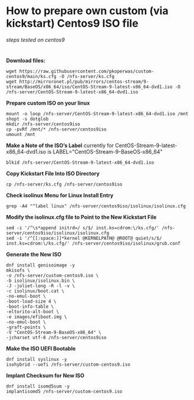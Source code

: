 # How to prepare own custom (via kickstart) Centos9 ISO file 
*steps tested on centos9*
#


**Download files:**
```
wget https://raw.githubusercontent.com/pkoperwas/custom-centos9/main/ks.cfg -O /nfs-server/ks.cfg
wget http://mirroronet.pl/pub/mirrors/centos-stream/9-stream/BaseOS/x86_64/iso/CentOS-Stream-9-latest-x86_64-dvd1.iso -O /nfs-server/CentOS-Stream-9-latest-x86_64-dvd1.iso
```

**Prepare custom ISO on your linux**
```
mount -o loop /nfs-server/CentOS-Stream-9-latest-x86_64-dvd1.iso /mnt
shopt -s dotglob
mkdir /nfs-server/centos9iso
cp -pvRf /mnt/* /nfs-server/centos9iso
umount /mnt
```

**Make a Note of the ISO’s Label**  currently for CentOS-Stream-9-latest-x86_64-dvd1.iso is LABEL="CentOS-Stream-9-BaseOS-x86_64"
```
blkid /nfs-server/CentOS-Stream-9-latest-x86_64-dvd1.iso
```

**Copy Kickstart File Into ISO Directory**
```
cp /nfs-server/ks.cfg /nfs-server/centos9iso
```

**Check isolinux Menu for Linux Install Entry**
```
grep -A4 "^label linux" /nfs-server/centos9iso/isolinux/isolinux.cfg
```

**Modify the isolinux.cfg file to Point to the New Kickstart File**
```
sed -i '/^\s*append initrd=/ s/$/ inst.ks=cdrom:\/ks.cfg/' /nfs-server/centos9iso/isolinux/isolinux.cfg
sed -i '/^[[:space:]]*kernel @KERNELPATH@ @ROOT@ quiet/s/$/ inst.ks=cdrom:\/ks.cfg/' /nfs-server/centos9iso/isolinux/grub.conf

```

**Generate the New ISO**
```
dnf install genisoimage -y
mkisofs \
-o /nfs-server/custom-centos9.iso \
-b isolinux/isolinux.bin \
-J -joliet-long -R -l -v \
-c isolinux/boot.cat \
-no-emul-boot \
-boot-load-size 4 \
-boot-info-table \
-eltorito-alt-boot \
-e images/efiboot.img \
-no-emul-boot \
-graft-points \
-V "CentOS-Stream-9-BaseOS-x86_64" \
-jcharset utf-8 /nfs-server/centos9iso
```

**Make the ISO UEFI Bootable**
```
dnf install syslinux -y
isohybrid --uefi /nfs-server/custom-centos9.iso
```

**Implant Checksum for New ISO**
```
dnf install isomd5sum -y
implantisomd5 /nfs-server/custom-centos9.iso
```
